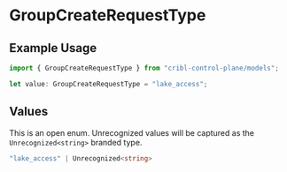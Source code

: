 # GroupCreateRequestType

## Example Usage

```typescript
import { GroupCreateRequestType } from "cribl-control-plane/models";

let value: GroupCreateRequestType = "lake_access";
```

## Values

This is an open enum. Unrecognized values will be captured as the `Unrecognized<string>` branded type.

```typescript
"lake_access" | Unrecognized<string>
```